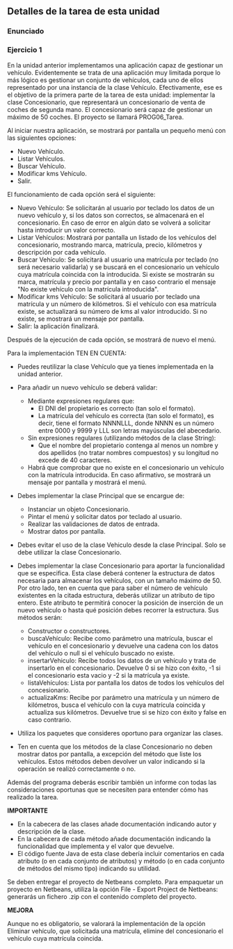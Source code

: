 ## Detalles de la tarea de esta unidad

### Enunciado

### Ejercicio 1

En la unidad anterior implementamos una aplicación capaz de gestionar un vehículo. Evidentemente se trata de una aplicación muy limitada porque lo más lógico es gestionar un conjunto de vehículos, cada uno de ellos representado por una instancia de la clase Vehículo. Efectivamente, ese es el objetivo de la primera parte de la tarea de esta unidad: implementar la clase Concesionario, que representará un concesionario de venta de coches de segunda mano. El concesionario será capaz de gestionar un máximo de 50 coches. El proyecto se llamará PROG06_Tarea.

Al iniciar nuestra aplicación, se mostrará por pantalla un pequeño menú con las siguientes opciones:

- Nuevo Vehículo.
- Listar Vehículos.
- Buscar Vehículo.
- Modificar kms Vehículo.
- Salir.

El funcionamiento de cada opción será el siguiente:

- Nuevo Vehículo: Se solicitarán al usuario por teclado los datos de un nuevo vehículo y, si los datos son correctos, se almacenará en el concesionario. En caso de error en algún dato se volverá a solicitar hasta introducir un valor correcto.
- Listar Vehículos: Mostrará por pantalla un listado de los vehículos del concesionario, mostrando marca, matrícula, precio, kilómetros y descripción por cada vehículo.
- Buscar Vehículo: Se solicitará al usuario una matrícula por teclado (no será necesario validarla) y se buscará en el concesionario un vehículo cuya matrícula coincida con la introducida. Si existe se mostrarán su marca, matrícula y precio por pantalla y en caso contrario el mensaje "No existe vehículo con la matrícula introducida".
- Modificar kms Vehículo: Se solicitará al usuario por teclado una matrícula y un número de kilómetros. Si el vehículo con esa matrícula existe, se actualizará su número de kms al valor introducido. Si no existe, se mostrará un mensaje por pantalla.
- Salir: la aplicación finalizará.

Después de la ejecución de cada opción, se mostrará de nuevo el menú.

Para la implementación TEN EN CUENTA:

- Puedes reutilizar la clase Vehículo que ya tienes implementada en la unidad anterior.
- Para añadir un nuevo vehículo se deberá validar:
    - Mediante expresiones regulares que:
        - El DNI del propietario es correcto (tan solo el formato).
        - La matrícula del vehículo es correcta (tan solo el formato), es decir, tiene el formato NNNNLLL, donde NNNN es un número entre 0000 y 9999 y LLL son letras mayúsculas del abecedario.
    - Sin expresiones regulares (utilizando métodos de la clase String):
        - Que el nombre del propietario contenga al menos un nombre y dos apellidos (no tratar nombres compuestos) y su longitud no excede de 40 caracteres.
    - Habrá que comprobar que no existe en el concesionario un vehículo con la matrícula introducida. En caso afirmativo, se mostrará un mensaje por pantalla y mostrará el menú.

- Debes implementar la clase Principal que se encargue de:
    - Instanciar un objeto Concesionario.
    - Pintar el menú y solicitar datos por teclado al usuario.
    - Realizar las validaciones de datos de entrada.
    - Mostrar datos por pantalla.
- Debes evitar el uso de la clase Vehiculo desde la clase Principal. Solo se debe utilizar la clase Concesionario.
- Debes implementar la clase Concesionario para aportar la funcionalidad que se especifica. Esta clase deberá contener la estructura de datos necesaria para almacenar los vehículos, con un tamaño máximo de 50. Por otro lado, ten en cuenta que para saber el número de vehículo existentes en la citada estructura, deberás utilizar un atributo de tipo entero.  Este atributo te permitirá conocer la posición de inserción de un nuevo vehículo o hasta qué posición debes recorrer la estructura. Sus métodos serán:
    - Constructor o constructores.
    - buscaVehículo: Recibe como parámetro una matrícula, buscar el vehículo en el concesionario y devuelve una cadena con los datos del vehículo o null si el vehículo buscado no existe.
    - insertarVehiculo: Recibe todos los datos de un vehículo y trata de insertarlo en el concesionario. Devuelve 0 si se hizo con éxito, -1 si el concesionario esta vacio y -2 si la matrícula ya existe.
    - listaVehículos: Lista por pantalla los datos de todos los vehículos del concesionario.
    - actualizaKms: Recibe por parámetro una matrícula y un número de kilómetros, busca el vehículo con la cuya matrícula coincida y actualiza sus kilómetros. Devuelve true si se hizo con éxito y false en caso contrario.
- Utiliza los paquetes que consideres oportuno para organizar las clases.
- Ten en cuenta que los métodos de la clase Concesionario no deben mostrar datos  por pantalla, a excepción del método que liste los vehículos. Estos métodos deben devolver un valor indicando si la operación se realizó correctamente o no.

Además del programa deberás escribir también un informe con todas las consideraciones oportunas que se necesiten para entender cómo has realizado la tarea.

**IMPORTANTE**

- En la cabecera de las clases añade documentación indicando autor y descripción de la clase.
- En la cabecera de cada método añade documentación indicando la funcionalidad que implementa y el valor que devuelve.
- El código fuente Java de esta clase debería incluir comentarios en cada atributo (o en cada conjunto de atributos) y método (o en cada conjunto de métodos del mismo tipo) indicando su utilidad.

Se deben entregar el proyecto de Netbeans completo. Para empaquetar un proyecto en Netbeans, utiliza la opción File - Export Project de Netbeans: generarás un fichero .zip con el contenido completo del proyecto.

**MEJORA**

Aunque no es obligatorio, se valorará la implementación de la opción Eliminar vehículo, que solicitada una matrícula, elimine del concesionario el vehículo cuya matrícula coincida.
